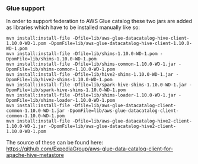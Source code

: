 ### Glue support

In order to support federation to AWS Glue catalog these two jars are added as libraries which have to be installed manually like so:
```
mvn install:install-file -Dfile=lib/aws-glue-datacatalog-hive-client-1.10.0-WD-1.pom -DpomFile=lib/aws-glue-datacatalog-hive-client-1.10.0-WD-1.pom
mvn install:install-file -Dfile=lib/shims-1.10.0-WD-1.pom -DpomFile=lib/shims-1.10.0-WD-1.pom
mvn install:install-file -Dfile=lib/shims-common-1.10.0-WD-1.jar -DpomFile=lib/shims-common-1.10.0-WD-1.pom
mvn install:install-file -Dfile=lib/hive2-shims-1.10.0-WD-1.jar -DpomFile=lib/hive2-shims-1.10.0-WD-1.pom
mvn install:install-file -Dfile=lib/spark-hive-shims-1.10.0-WD-1.jar -DpomFile=lib/spark-hive-shims-1.10.0-WD-1.pom
mvn install:install-file -Dfile=lib/shims-loader-1.10.0-WD-1.jar -DpomFile=lib/shims-loader-1.10.0-WD-1.pom
mvn install:install-file -Dfile=lib/aws-glue-datacatalog-client-common-1.10.0-WD-1.jar -DpomFile=lib/aws-glue-datacatalog-client-common-1.10.0-WD-1.pom
mvn install:install-file -Dfile=lib/aws-glue-datacatalog-hive2-client-1.10.0-WD-1.jar -DpomFile=lib/aws-glue-datacatalog-hive2-client-1.10.0-WD-1.pom
```

The source of these can be found here: https://github.com/ExpediaGroup/aws-glue-data-catalog-client-for-apache-hive-metastore
